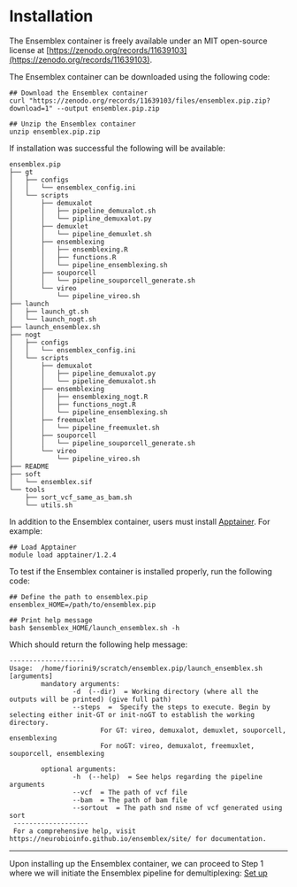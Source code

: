 # Installation
The Ensemblex container is freely available under an MIT open-source license at [https://zenodo.org/records/11639103](https://zenodo.org/records/11639103). 

The Ensemblex container can be downloaded using the following code:

```
## Download the Ensemblex container
curl "https://zenodo.org/records/11639103/files/ensemblex.pip.zip?download=1" --output ensemblex.pip.zip

## Unzip the Ensemblex container
unzip ensemblex.pip.zip
```

If installation was successful the following will be available:
```
ensemblex.pip
├── gt
│   ├── configs
│   │   └── ensemblex_config.ini
│   └── scripts
│       ├── demuxalot
│       │   ├── pipeline_demuxalot.sh
│       │   └── pipline_demuxalot.py
│       ├── demuxlet
│       │   └── pipeline_demuxlet.sh
│       ├── ensemblexing
│       │   ├── ensemblexing.R
│       │   ├── functions.R
│       │   └── pipeline_ensemblexing.sh
│       ├── souporcell
│       │   └── pipeline_souporcell_generate.sh
│       └── vireo
│           └── pipeline_vireo.sh
├── launch
│   ├── launch_gt.sh
│   └── launch_nogt.sh
├── launch_ensemblex.sh
├── nogt
│   ├── configs
│   │   └── ensemblex_config.ini
│   └── scripts
│       ├── demuxalot
│       │   ├── pipeline_demuxalot.py
│       │   └── pipeline_demuxalot.sh
│       ├── ensemblexing
│       │   ├── ensemblexing_nogt.R
│       │   ├── functions_nogt.R
│       │   └── pipeline_ensemblexing.sh
│       ├── freemuxlet
│       │   └── pipeline_freemuxlet.sh
│       ├── souporcell
│       │   └── pipeline_souporcell_generate.sh
│       └── vireo
│           └── pipeline_vireo.sh
├── README
├── soft
│   └── ensemblex.sif
└── tools
    ├── sort_vcf_same_as_bam.sh
    └── utils.sh
```

In addition to the Ensemblex container, users must install [Apptainer](https://apptainer.org/). For example:
```
## Load Apptainer
module load apptainer/1.2.4 
```

To test if the Ensemblex container is installed properly, run the following code:
```
## Define the path to ensemblex.pip
ensemblex_HOME=/path/to/ensemblex.pip

## Print help message
bash $ensemblex_HOME/launch_ensemblex.sh -h
```
Which should return the following help message:
```
------------------- 
Usage:  /home/fiorini9/scratch/ensemblex.pip/launch_ensemblex.sh [arguments]
        mandatory arguments:
                -d  (--dir)  = Working directory (where all the outputs will be printed) (give full path)
                --steps  =  Specify the steps to execute. Begin by selecting either init-GT or init-noGT to establish the working directory. 
                       For GT: vireo, demuxalot, demuxlet, souporcell, ensemblexing 
                       For noGT: vireo, demuxalot, freemuxlet, souporcell, ensemblexing 

        optional arguments:
                -h  (--help)  = See helps regarding the pipeline arguments 
                --vcf  = The path of vcf file 
                --bam  = The path of bam file 
                --sortout  = The path snd nsme of vcf generated using sort  
 ------------------- 
 For a comprehensive help, visit  https://neurobioinfo.github.io/ensemblex/site/ for documentation. 
```
----

Upon installing up the Ensemblex container, we can proceed to Step 1 where we will initiate the Ensemblex pipeline for demultiplexing: [Set up](Step0.md)